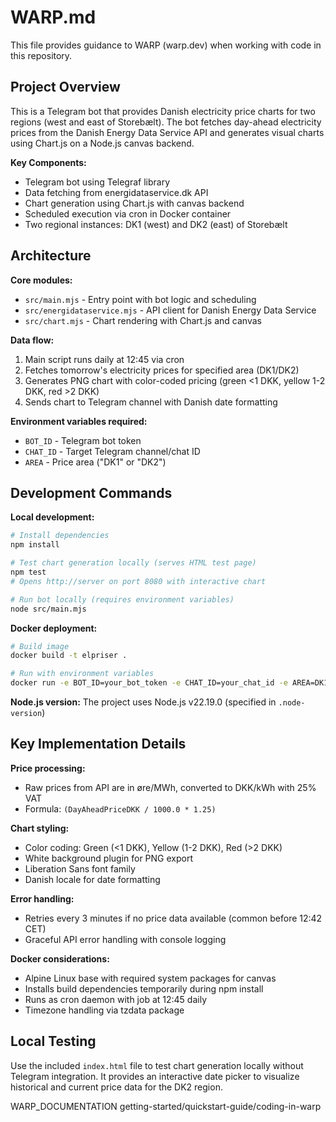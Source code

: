 # WARP.md

This file provides guidance to WARP (warp.dev) when working with code in this repository.

## Project Overview

This is a Telegram bot that provides Danish electricity price charts for two regions (west and east of Storebælt). The bot fetches day-ahead electricity prices from the Danish Energy Data Service API and generates visual charts using Chart.js on a Node.js canvas backend.

**Key Components:**
- Telegram bot using Telegraf library
- Data fetching from energidataservice.dk API
- Chart generation using Chart.js with canvas backend
- Scheduled execution via cron in Docker container
- Two regional instances: DK1 (west) and DK2 (east) of Storebælt

## Architecture

**Core modules:**
- `src/main.mjs` - Entry point with bot logic and scheduling
- `src/energidataservice.mjs` - API client for Danish Energy Data Service
- `src/chart.mjs` - Chart rendering with Chart.js and canvas

**Data flow:**
1. Main script runs daily at 12:45 via cron
2. Fetches tomorrow's electricity prices for specified area (DK1/DK2)
3. Generates PNG chart with color-coded pricing (green <1 DKK, yellow 1-2 DKK, red >2 DKK)
4. Sends chart to Telegram channel with Danish date formatting

**Environment variables required:**
- `BOT_ID` - Telegram bot token
- `CHAT_ID` - Target Telegram channel/chat ID  
- `AREA` - Price area ("DK1" or "DK2")

## Development Commands

**Local development:**
```bash
# Install dependencies
npm install

# Test chart generation locally (serves HTML test page)
npm test
# Opens http://server on port 8080 with interactive chart

# Run bot locally (requires environment variables)
node src/main.mjs
```

**Docker deployment:**
```bash
# Build image
docker build -t elpriser .

# Run with environment variables
docker run -e BOT_ID=your_bot_token -e CHAT_ID=your_chat_id -e AREA=DK1 elpriser
```

**Node.js version:** 
The project uses Node.js v22.19.0 (specified in `.node-version`)

## Key Implementation Details

**Price processing:**
- Raw prices from API are in øre/MWh, converted to DKK/kWh with 25% VAT
- Formula: `(DayAheadPriceDKK / 1000.0 * 1.25)`

**Chart styling:**
- Color coding: Green (<1 DKK), Yellow (1-2 DKK), Red (>2 DKK)  
- White background plugin for PNG export
- Liberation Sans font family
- Danish locale for date formatting

**Error handling:**
- Retries every 3 minutes if no price data available (common before 12:42 CET)
- Graceful API error handling with console logging

**Docker considerations:**
- Alpine Linux base with required system packages for canvas
- Installs build dependencies temporarily during npm install
- Runs as cron daemon with job at 12:45 daily
- Timezone handling via tzdata package

## Local Testing

Use the included `index.html` file to test chart generation locally without Telegram integration. It provides an interactive date picker to visualize historical and current price data for the DK2 region.

<citations>
<document>
    <document_type>WARP_DOCUMENTATION</document_type>
    <document_id>getting-started/quickstart-guide/coding-in-warp</document_id>
</document>
</citations>
